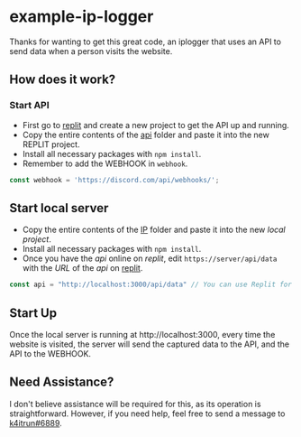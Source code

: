 # example-ip-logger

Thanks for wanting to get this great code, an iplogger that uses an API to send data when a person visits the website.

## How does it work?

### Start API
- First go to [replit](https://replit.com/) and create a new project to get the API up and running.
- Copy the entire contents of the [api](https://github.com/k4itrun/IpLogger/blob/main/api/) folder and paste it into the new REPLIT project.
- Install all necessary packages with `npm install`.
- Remember to add the WEBHOOK in `webhook`.
```js
const webhook = 'https://discord.com/api/webhooks/';
```

## Start local server
- Copy the entire contents of the [IP](https://github.com/k4itrun/IpLogger/tree/main/iplogger) folder and paste it into the new *local project*.
- Install all necessary packages with `npm install`.
- Once you have the *api* online on *replit*, edit `https://server/api/data` with the *URL* of the *api* on [replit](https://replit.com/).
```js
const api = "http://localhost:3000/api/data" // You can use Replit for API hosting
```

## Start Up
Once the local server is running at http://localhost:3000, every time the website is visited, the server will send the captured data to the API, and the API to the WEBHOOK.

## Need Assistance?
I don't believe assistance will be required for this, as its operation is straightforward. However, if you need help, feel free to send a message to [k4itrun#6889](https://discord.com/users/1088554690268119103).
